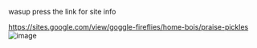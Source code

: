 wasup press the link for site info
                                                                         
https://sites.google.com/view/goggle-fireflies/home-bois/praise-pickles
![image](https://user-images.githubusercontent.com/131821393/234409652-91f42a2c-77c0-4cc4-8665-08da0383ed12.png)

